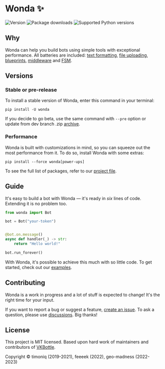 # Wonda ✨

[//]: # (Examples)
[examples]: examples/high_level
[text formatting]: examples/high_level/formatting_example.py
[middleware]: examples/high_level/setup_middleware.py
[file uploading]: examples/high_level/file_upload_example.py
[blueprints]: examples/high_level/load_blueprints.py
[FSM]: examples/high_level/use_state_dispenser.py

[//]: # (Badges)
![Version](https://img.shields.io/pypi/v/wonda?label=version&style=flat-square)
![Package downloads](https://img.shields.io/pypi/dw/wonda?label=downloads&style=flat-square)
![Supported Python versions](https://img.shields.io/pypi/pyversions/wonda?label=supported%20python%20versions&style=flat-square)

## Why

Wonda can help you build bots using simple tools with exceptional performance. All batteries are included: [text formatting], [file uploading], [blueprints], [middleware] and [FSM].

## Versions

### Stable or pre-release

To install a stable version of Wonda, enter this command in your terminal:

```shell script
pip install -U wonda
```

If you decide to go beta, use the same command with `--pre` option or update from dev branch .zip [archive](https://github.com/wondergram-org/wonda/archive/refs/heads/dev.zip).

### Performance

Wonda is built with customizations in mind, so you can squeeze out the most performance from it. To do so, install Wonda with some extras:

```shell script
pip install --force wonda[power-ups]
```

To see the full list of packages, refer to our [project file](pyproject.toml).

## Guide

It's easy to build a bot with Wonda — it's ready in *six* lines of code. Extending it is no problem too.

```python
from wonda import Bot

bot = Bot("your-token")


@bot.on.message()
async def handler(_) -> str:
    return "Hello world!"

bot.run_forever()
```

With Wonda, it's possible to achieve this much with so little code. To get started, check out our [examples].

## Contributing

Wonda is a work in progress and a lot of stuff is expected to change! It's the right time for your input.

If you want to report a bug or suggest a feature, [create an issue](https://github.com/wondergram-org/wonda/issues/new/choose). To ask a question, please use [discussions](https://github.com/wondergram-org/wonda/discussions). Big thanks!

## License

This project is MIT licensed. Based upon hard work of maintainers and contributors of [VKBottle](https://github.com/vkbottle/vkbottle).

Copyright © timoniq (2019-2021), feeeek (2022), geo-madness (2022-2023)
